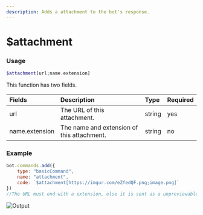```yaml
---
description: Adds a attachment to the bot's response.
---
```


# $attachment

### Usage

```php
$attachment[url;name.extension]
```

This function has two fields.

| Fields | Description | Type | Required |
| :--- | :--- | :--- | :--- |
| url | The URL of this attachment. | string | yes |
| name.extension | The name and extension of this attachment. | string | no |

### Example

```javascript
bot.commands.add({
    type: "basicCommand",
    name: "attachment",
    code: `$attachment[https://imgur.com/eZfedQF.png;image.png]`
})
//The URL must end with a extension, else it is sent as a unpreviewable file.
```

![Output](https://user-images.githubusercontent.com/69215413/132230947-4ef1d689-da5d-4f74-90ba-5a9a03ed980d.png)
